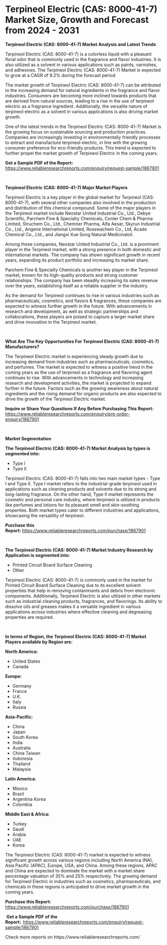 <p><h1>Terpineol Electric (CAS: 8000-41-7) Market Size, Growth and Forecast from 2024 - 2031</h1></p><p><strong>Terpineol Electric (CAS: 8000-41-7) Market Analysis and Latest Trends</strong></p>
<p><p>Terpineol Electric (CAS: 8000-41-7) is a colorless liquid with a pleasant floral odor that is commonly used in the fragrance and flavor industries. It is also utilized as a solvent in various applications such as paints, varnishes, and adhesives. The Terpineol Electric (CAS: 8000-41-7) Market is expected to grow at a CAGR of 9.2% during the forecast period.</p><p>The market growth of Terpineol Electric (CAS: 8000-41-7) can be attributed to the increasing demand for natural ingredients in the fragrance and flavor industries. Consumers are becoming more inclined towards products that are derived from natural sources, leading to a rise in the use of terpineol electric as a fragrance ingredient. Additionally, the versatile nature of terpineol electric as a solvent in various applications is also driving market growth.</p><p>One of the latest trends in the Terpineol Electric (CAS: 8000-41-7) Market is the growing focus on sustainable sourcing and production practices. Companies are increasingly investing in environmentally friendly processes to extract and manufacture terpineol electric, in line with the growing consumer preference for eco-friendly products. This trend is expected to further propel the market growth of Terpineol Electric in the coming years.</p></p>
<p><strong>Get a Sample PDF of the Report:&nbsp;</strong> <a href="https://www.reliableresearchreports.com/enquiry/request-sample/1867901">https://www.reliableresearchreports.com/enquiry/request-sample/1867901</a></p>
<p>&nbsp;</p>
<p><strong>Terpineol Electric (CAS: 8000-41-7) Major Market Players</strong></p>
<p><p>Terpineol Electric is a key player in the global market for Terpineol (CAS: 8000-41-7), with several other companies also involved in the production and distribution of this chemical compound. Some of the major players in the Terpineol market include Neostar United Industrial Co., Ltd., Debye Scientific, Parchem Fine & Specialty Chemicals, Conier Chem & Pharma Limited, Struchem Co., Ltd., Chemner Pharma, Alfa Aesar, Skyrun Industrial Co., Ltd., Angene International Limited, Rosewachem Co., Ltd, Acade Chemical Co., Ltd., and Jiangxi Xue Song Natural Medicinaloil.</p><p>Among these companies, Neostar United Industrial Co., Ltd. is a prominent player in the Terpineol market, with a strong presence in both domestic and international markets. The company has shown significant growth in recent years, expanding its product portfolio and increasing its market share.</p><p>Parchem Fine & Specialty Chemicals is another key player in the Terpineol market, known for its high-quality products and strong customer relationships. The company has been steadily increasing its sales revenue over the years, establishing itself as a reliable supplier in the industry.</p><p>As the demand for Terpineol continues to rise in various industries such as pharmaceuticals, cosmetics, and flavors & fragrances, these companies are expected to witness further growth in the future. With advancements in research and development, as well as strategic partnerships and collaborations, these players are poised to capture a larger market share and drive innovation in the Terpineol market.</p></p>
<p>&nbsp;</p>
<p><strong>What Are The Key Opportunities For Terpineol Electric (CAS: 8000-41-7) Manufacturers?</strong></p>
<p><p>The Terpineol Electric market is experiencing steady growth due to increasing demand from industries such as pharmaceuticals, cosmetics, and perfumes. The market is expected to witness a positive trend in the coming years as the use of terpineol as a fragrance and flavoring agent continues to rise. With advancements in technology and increasing research and development activities, the market is projected to expand further in the future. Factors such as the growing awareness about natural ingredients and the rising demand for organic products are also expected to drive the growth of the Terpineol Electric market.</p></p>
<p><strong>Inquire or Share Your Questions If Any Before Purchasing This Report:</strong> <a href="https://www.reliableresearchreports.com/enquiry/pre-order-enquiry/1867901">https://www.reliableresearchreports.com/enquiry/pre-order-enquiry/1867901</a></p>
<p>&nbsp;</p>
<p><strong>Market Segmentation</strong></p>
<p><strong>The Terpineol Electric (CAS: 8000-41-7) Market Analysis by types is segmented into:</strong></p>
<p><ul><li>Type I</li><li>Type II</li></ul></p>
<p><p>Terpineol Electric (CAS: 8000-41-7) falls into two main market types - Type I and Type II. Type I market refers to the industrial-grade terpineol used in applications such as cleaning products and solvents due to its strong and long-lasting fragrance. On the other hand, Type II market represents the cosmetic and personal care industry, where terpineol is utilized in products like perfumes and lotions for its pleasant smell and skin-soothing properties. Both market types cater to different industries and applications, showcasing the versatility of terpineol.</p></p>
<p><strong>Purchase this Report:&nbsp;</strong><a href="https://www.reliableresearchreports.com/purchase/1867901">https://www.reliableresearchreports.com/purchase/1867901</a></p>
<p>&nbsp;</p>
<p><strong>The Terpineol Electric (CAS: 8000-41-7) Market Industry Research by Application is segmented into:</strong></p>
<p><ul><li>Printed Circuit Board Surface Cleaning</li><li>Other</li></ul></p>
<p><p>Terpineol Electric (CAS: 8000-41-7) is commonly used in the market for Printed Circuit Board Surface Cleaning due to its excellent solvent properties that help in removing contaminants and debris from electronic components. Additionally, Terpineol Electric is also utilized in other markets such as industrial cleaning products, fragrances, and flavorings. Its ability to dissolve oils and greases makes it a versatile ingredient in various applications across industries where effective cleaning and degreasing properties are required.</p></p>
<p>&nbsp;</p>
<p><strong>In terms of Region, the Terpineol Electric (CAS: 8000-41-7) Market Players available by Region are:</strong></p>
<p>
    <p> <strong> North America: </strong>
        <ul>
            <li>United States</li>
            <li>Canada</li>
        </ul>
        </p> 
    <p> <strong> Europe: </strong>
        <ul>
            <li>Germany</li>
            <li>France</li>
            <li>U.K.</li>
            <li>Italy</li>
            <li>Russia</li>
        </ul>
        </p> 
    <p> <strong> Asia-Pacific: </strong>
        <ul>
            <li>China</li>
            <li>Japan</li>
            <li>South Korea</li>
            <li>India</li>
            <li>Australia</li>
            <li>China Taiwan</li>
            <li>Indonesia</li>
            <li>Thailand</li>
            <li>Malaysia</li>
        </ul>
        </p> 
    <p> <strong> Latin America: </strong>
        <ul>
            <li>Mexico</li>
            <li>Brazil</li>
            <li>Argentina Korea</li>
            <li>Colombia</li>
        </ul>
        </p> 
    <p> <strong> Middle East & Africa: </strong>
        <ul>
            <li>Turkey</li>
            <li>Saudi</li>
            <li>Arabia</li>
            <li>UAE</li>
            <li>Korea</li>
        </ul>
    </p>
    </p>
<p><p>The Terpineol Electric (CAS: 8000-41-7) market is expected to witness significant growth across various regions including North America (NA), Asia Pacific (APAC), Europe, USA, and China. Among these regions, APAC and China are expected to dominate the market with a market share percentage valuation of 35% and 25% respectively. The growing demand for Terpineol Electric in industries such as cosmetics, pharmaceuticals, and chemicals in these regions is anticipated to drive market growth in the coming years.</p></p>
<p><strong>Purchase this Report: </strong><a href="https://www.reliableresearchreports.com/purchase/1867901">https://www.reliableresearchreports.com/purchase/1867901</a></p>
<p>&nbsp;<strong>Get a Sample PDF of the Report:&nbsp;&nbsp;</strong><a href="https://www.reliableresearchreports.com/enquiry/request-sample/1867901">https://www.reliableresearchreports.com/enquiry/request-sample/1867901</a></p>
<p><strong></strong></p>
<p>Check more reports on https://www.reliableresearchreports.com/</p>